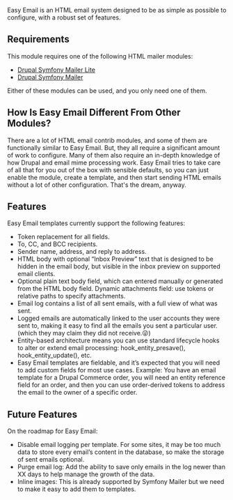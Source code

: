 Easy Email is an HTML email system designed to be as simple as possible to configure,
with a robust set of features.

## Requirements

This module requires one of the following HTML mailer modules:

* [Drupal Symfony Mailer Lite](https://www.drupal.org/project/symfony_mailer_lite)
* [Drupal Symfony Mailer](https://www.drupal.org/project/symfony_mailer)

Either of these modules can be used, and you only need one of them.

## How Is Easy Email Different From Other Modules?

There are a lot of HTML email contrib modules, and some of them are functionally
similar to Easy Email. But, they all require a significant amount of work to configure.
Many of them also require an in-depth knowledge of how Drupal and email mime
processing work. Easy Email tries to take care of all that for you out of the box
with sensible defaults, so you can just enable the module, create a template, and
then start sending HTML emails without a lot of other configuration. That's the
dream, anyway.

## Features

Easy Email templates currently support the following features:

* Token replacement for all fields.
* To, CC, and BCC recipients.
* Sender name, address, and reply to address.
* HTML body with optional “Inbox Preview” text that is designed to be hidden in the email body, but visible in the inbox preview on supported email clients.
* Optional plain text body field, which can entered manually or generated from the HTML body field.
Dynamic attachments field: use tokens or relative paths to specify attachments.
* Email log contains a list of all sent emails, with a full view of what was sent.
* Logged emails are automatically linked to the user accounts they were sent to, making it easy to find all the emails you sent a particular user. (which they may claim they did not receive.😜)
* Entity-based architecture means you can use standard lifecycle hooks to alter or extend email processing: hook_entity_presave(), hook_entity_update(), etc.
* Easy Email templates are fieldable, and it’s expected that you will need to add custom fields for most use cases. Example: You have an email template for a Drupal Commerce order, you will need an entity reference field for an order, and then you can use order-derived tokens to address the email to the owner of a specific order.

## Future Features

On the roadmap for Easy Email:

* Disable email logging per template. For some sites, it may be too much data to store every email’s content in the database, so make the storage of sent emails optional.
* Purge email log: Add the ability to save only emails in the log newer than XX days to help manage the growth of the data.
* Inline images: This is already supported by Symfony Mailer but we need to make it easy to add them to templates.
